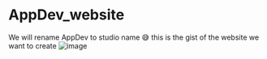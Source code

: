 # AppDev_website
We will rename AppDev to studio name 😅
this is the gist of the website we want to create
![image](https://github.com/user-attachments/assets/ac893a44-a3bb-4edc-9b7a-13d90ddd8df0)
